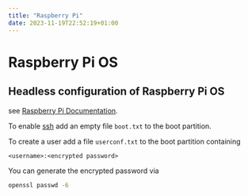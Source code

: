 ```yaml
---
title: "Raspberry Pi"
date: 2023-11-19T22:52:19+01:00
---
```


# Raspberry Pi OS

## Headless configuration of Raspberry Pi OS

see [Raspberry Pi Documentation](https://www.raspberrypi.com/documentation/computers/configuration.html#remote-access).

To enable [ssh](/ssh) add an empty file `boot.txt` to the boot partition.

To create a user add a file `userconf.txt` to the boot partition containing
```
<username>:<encrypted password>
```

You can generate the encrypted password via
```bash
openssl passwd -6
```
